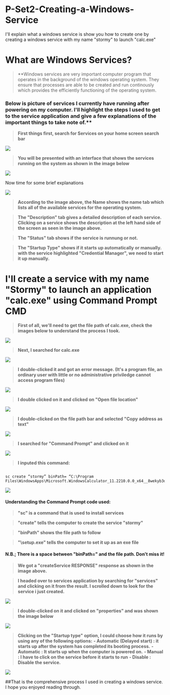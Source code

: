 # P-Set2-Creating-a-Windows-Service
I'll explain what a windows service is show you how to create one by creating a windows service with my name "stormy" to launch "calc.exe"

# What are Windows Services?

> **Windows services are very important computer program that operates in the background of the windows operating system. They ensure that processes are able to be created and run continously which provides the efficiently functioning of the operating system. 

### Below is picture of services I currently have running after powering on my computer. I'll highlight the steps I used to get to the service application and  give a few explanations of the important things to take note of.**   

> **First things first, search for Services on your home screen search bar**

![](https://github.com/xst0rmy/P-Set2-Creating-a-Windows-Service/blob/main/Images/ws1.png)

> **You will be presented with an interface that shows the services running on the system as shown in the image below**

![](https://github.com/xst0rmy/P-Set2-Creating-a-Windows-Service/blob/main/Images/ws2.png)

Now time for some brief explanations

![](https://github.com/xst0rmy/P-Set2-Creating-a-Windows-Service/blob/main/Images/ws3.png)

> **According to the image above, the Name shows the name tab which lists all of the available services for the operating system.**

> **The "Description" tab gives a detailed description of each service. Clicking on a service shows the description at the left hand side of the screen as seen in the image above.**

> **The "Status" tab shows if the service is runnung or not.**

> **The "Startup Type" shows if it starts up automatically or manually. with the service highlighted "Credential Manager", we need to start it up manually.**

# I'll create a service with my name "Stormy" to launch an application "calc.exe" using Command Prompt CMD

> **First of all, we'll need to get the file path of calc.exe, check the images below to understand the process I took.**

![](https://github.com/xst0rmy/P-Set2-Creating-a-Windows-Service/blob/main/Images/ws6.png)

> **Next, I searched for calc.exe**

![](https://github.com/xst0rmy/P-Set2-Creating-a-Windows-Service/blob/main/Images/ws7.png)

> **I double-clicked it and got an error message. (It's a program file, an ordinary user with little or no administrative priviledge cannot access program files)**

![](https://github.com/xst0rmy/P-Set2-Creating-a-Windows-Service/blob/main/Images/ws8.png)

> **I double clicked on it and clicked on "Open file location"**

![](https://github.com/xst0rmy/P-Set2-Creating-a-Windows-Service/blob/main/Images/ws9.png)

> **I double-clicked on the file path bar and selected "Copy address as text"**

![](https://github.com/xst0rmy/P-Set2-Creating-a-Windows-Service/blob/main/Images/ws10.png)

> **I searched for "Command Prompt" and clicked on it**

![](https://github.com/xst0rmy/P-Set2-Creating-a-Windows-Service/blob/main/Images/ws5.png)

> **I inputed this command:**

```

sc create “stormy” binPath= “C:\Program Files\WindowsApps\Microsoft.WindowsCalculator_11.2210.0.0_x64__8wekyb3d8bbwe\setup.exe”

```

![](https://github.com/xst0rmy/P-Set2-Creating-a-Windows-Service/blob/main/Images/ws11.png)

#### Understanding the Command Prompt code used:

> **"sc" is a command that is used to install services**

> **"create" tells the computer to create the service "stormy"**

> **"binPath" shows the file path to follow**

> **"\setup.exe" tells the computer to set it up as an exe file**

#### N.B.; There is a space between "binPath=" and the file path. Don't miss it!

> **We got a "createService RESPONSE" response as shown in the image above.**

> **I headed over to services application by searching for "services" and clicking on it from the result. I scrolled down to look for the service i just created.**

![](https://github.com/xst0rmy/P-Set2-Creating-a-Windows-Service/blob/main/Images/ws12.png)

> **I double-clicked on it and clicked on "properties" and was shown the image below**

![](https://github.com/xst0rmy/P-Set2-Creating-a-Windows-Service/blob/main/Images/ws13.png)

> **Clicking on the "Startup type" option, I could choose how it runs by using any of the following options:**
> **- Automatic (Delayed start) : it starts up after the system has completed its booting process.**
> **- Automatic : It starts up when the computer is powered on.** 
> **- Manual : I have to click on the service before it starts to run** 
> **- Disable : Disable the service.**

![](https://github.com/xst0rmy/P-Set2-Creating-a-Windows-Service/blob/main/Images/ws14.png)

##That is the comprehensive process I used in creating a windows service. I hope you enjoyed reading through.

















